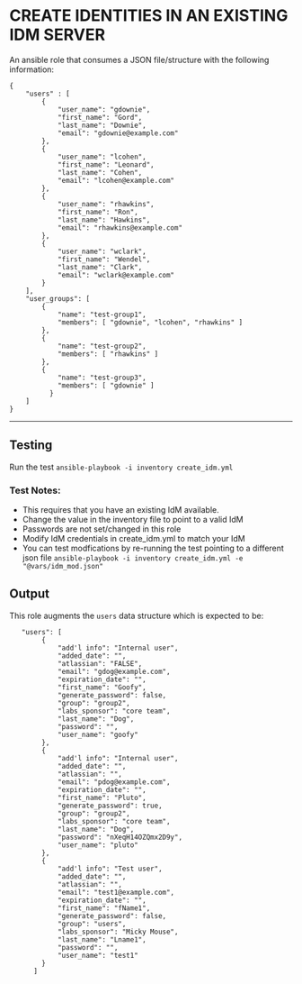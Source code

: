 # CREATE IDENTITIES IN AN EXISTING IDM SERVER

An ansible role that consumes a JSON file/structure with the following information:
```
{
    "users" : [
        {
            "user_name": "gdownie",
            "first_name": "Gord",
            "last_name": "Downie",
            "email": "gdownie@example.com"
        },
        {
            "user_name": "lcohen",
            "first_name": "Leonard",
            "last_name": "Cohen",
            "email": "lcohen@example.com"
        },
        {
            "user_name": "rhawkins",
            "first_name": "Ron",
            "last_name": "Hawkins",
            "email": "rhawkins@example.com"
        },
        {
            "user_name": "wclark",
            "first_name": "Wendel",
            "last_name": "Clark",
            "email": "wclark@example.com"
        }
    ],
    "user_groups": [
        {
            "name": "test-group1",
            "members": [ "gdownie", "lcohen", "rhawkins" ]
        },
        {
            "name": "test-group2",
            "members": [ "rhawkins" ]
        },
        {
            "name": "test-group3",
            "members": [ "gdownie" ]
          }
    ]
}

```

---
## Testing

Run the test ```ansible-playbook -i inventory create_idm.yml```

### Test Notes:

* This requires that you have an existing IdM available.
* Change the value in the inventory file to point to a valid IdM
* Passwords are not set/changed in this role
* Modify IdM credentials in create_idm.yml to match your IdM
* You can test modfications by re-running the test pointing to a different json file ```ansible-playbook -i inventory create_idm.yml -e "@vars/idm_mod.json"```

## Output
This role augments the `users` data structure which is expected to be:

```
   "users": [
        {
            "add'l info": "Internal user", 
            "added_date": "", 
            "atlassian": "FALSE", 
            "email": "gdog@example.com", 
            "expiration_date": "", 
            "first_name": "Goofy", 
            "generate_password": false, 
            "group": "group2", 
            "labs_sponsor": "core team", 
            "last_name": "Dog", 
            "password": "", 
            "user_name": "goofy"
        }, 
        {
            "add'l info": "Internal user", 
            "added_date": "", 
            "atlassian": "", 
            "email": "pdog@example.com", 
            "expiration_date": "", 
            "first_name": "Pluto", 
            "generate_password": true, 
            "group": "group2", 
            "labs_sponsor": "core team", 
            "last_name": "Dog", 
            "password": "nXeqH14OZQmx2D9y", 
            "user_name": "pluto"
        }, 
        {
            "add'l info": "Test user", 
            "added_date": "", 
            "atlassian": "", 
            "email": "test1@example.com", 
            "expiration_date": "", 
            "first_name": "fName1", 
            "generate_password": false, 
            "group": "users", 
            "labs_sponsor": "Micky Mouse", 
            "last_name": "Lname1", 
            "password": "", 
            "user_name": "test1"
        } 
      ]

```
